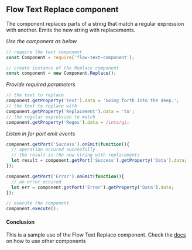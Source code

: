 ## Flow Text Replace component
The component replaces parts of a string that match a regular expression with another. Emits the new string with replacements.

*Use the component as below*

```javascript
// require the text component
const Component = require('flow-text-component');

// create instance of the Replace component
const component = new Component.Replace();
```

*Provide required parameters*

```javascript
// the text to replace
component.getProperty('Text').data = 'Going forth into the deep.';
// the text to replace with
component.getProperty('Replacement').data = 'to';
// the regular expression to match
component.getProperty('Regex').data = /into/gi;
```

*Listen in for port emit events*
```javascript
component.getPort('Success').onEmit(function(){
  // operation occured succesfully
  // the result is the new string with replacements
  let result = component.getPort('Success').getProperty('Data').data;
});

component.getPort('Error').onEmit(function(){
  // an error occured
  let err = component.getPort('Error').getProperty('Data').data;
});

// execute the component
component.execute();
```

#### Conclusion

This is a sample use of the Flow Text Replace component. Check the [docs](./../docs/) on how to use other components
